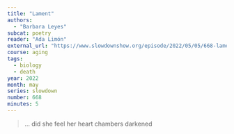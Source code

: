 ```yaml
---
title: "Lament"
authors:
  - "Barbara Leyes"
subcat: poetry
reader: "Ada Limón"
external_url: "https://www.slowdownshow.org/episode/2022/05/05/668-lament"
course: aging
tags:
  - biology
  - death
year: 2022
month: may
series: slowdown
number: 668
minutes: 5
---
```


> … did she feel her heart chambers darkened
